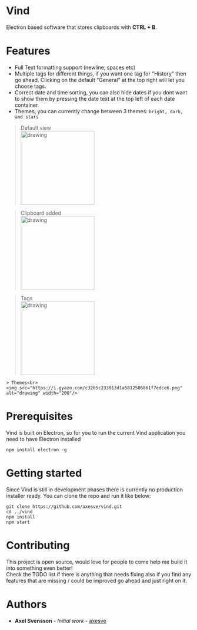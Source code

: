 # Vind
Electron based software that stores clipboards with **CTRL + B**.<br>

# Features
* Full Text formatting support (newline, spaces etc)
* Multiple tags for different things, if you want one tag for "History" then go ahead. Clicking on the default "General" at the top right will let you choose tags.
* Correct date and time sorting, you can also hide dates if you dont want to show them by pressing the date text at the top left of each date container.
* Themes, you can currently change between 3 themes: ```bright, dark, and stars```

> Default view<br>
<img src="https://i.gyazo.com/9ba827aea1d6f46547abc96dd7a28b39.png" alt="drawing" width="200"/><br>

> Clipboard added<br>
<img src="https://i.gyazo.com/dcd86a826a21edbaa3afa9907a8d09be.png" alt="drawing" width="200"/><br>

> Tags<br>
<img src="https://i.gyazo.com/9c16f044bbca35f2a5e3589e9fd904f4.png" alt="drawing" width="200"/><br>
```
> Themes<br>
<img src="https://i.gyazo.com/c32b5c233013d1a5812586861f7edce6.png" alt="drawing" width="200"/>
```

# Prerequisites
Vind is built on Electron, so for you to run the current Vind application you need to have Electron installed

```
npm install electron -g
```

# Getting started
Since Vind is still in development phases there is currently no production installer ready.
You can clone the repo and run it like below:

```
git clone https://github.com/axesve/vind.git
cd ../vind
npm install
npm start
```

# Contributing
This project is open source, would love for people to come help me build it into something even better!<br>
Check the TODO list if there is anything that needs fixing also if you find any features that are missing / could be improved go ahead and just right on it.

# Authors
* **Axel Svensson** - *Initial work* - [axesve](https://github.com/axesve)


